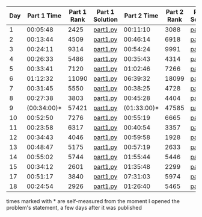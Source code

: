 | Day | Part 1 Time | Part 1 Rank | Part 1 Solution                                                                                 | Part 2 Time | Part 2 Rank | Part 2 Solution                                                                                 |
|-----|-------------|-------------|--------------------------------------------------------------------------------------------------|-------------|-------------|--------------------------------------------------------------------------------------------------|
|  1  |  00:05:48   |  2425       | [part1.py](https://github.com/tcrivat/advent-of-code-2024/blob/main/day1/part1.py)             |  00:11:10   |  3088       | [part2.py](https://github.com/tcrivat/advent-of-code-2024/blob/main/day1/part2.py)             |
|  2  |  00:13:44   |  4509       | [part1.py](https://github.com/tcrivat/advent-of-code-2024/blob/main/day2/part1.py)             |  00:46:14   |  6918       | [part2.py](https://github.com/tcrivat/advent-of-code-2024/blob/main/day2/part2.py)             |
|  3  |  00:24:11   |  9314       | [part1.py](https://github.com/tcrivat/advent-of-code-2024/blob/main/day3/part1.py)             |  00:54:24   |  9991       | [part2.py](https://github.com/tcrivat/advent-of-code-2024/blob/main/day3/part2.py)             |
|  4  |  00:26:33   |  5486       | [part1.py](https://github.com/tcrivat/advent-of-code-2024/blob/main/day4/part1.py)             |  00:35:43   |  4314       | [part2.py](https://github.com/tcrivat/advent-of-code-2024/blob/main/day4/part2.py)             |
|  5  |  00:33:41   |  7120       | [part1.py](https://github.com/tcrivat/advent-of-code-2024/blob/main/day5/part1.py)             |  01:02:46   |  7266       | [part2.py](https://github.com/tcrivat/advent-of-code-2024/blob/main/day5/part2.py)             |
|  6  |  01:12:32   | 11090       | [part1.py](https://github.com/tcrivat/advent-of-code-2024/blob/main/day6/part1.py)             |  06:39:32   | 18099       | [part2.py](https://github.com/tcrivat/advent-of-code-2024/blob/main/day6/part2.py)             |
|  7  |  00:31:45   |  5550       | [part1.py](https://github.com/tcrivat/advent-of-code-2024/blob/main/day7/part1.py)             |  00:38:25   |  4728       | [part2.py](https://github.com/tcrivat/advent-of-code-2024/blob/main/day7/part2.py)             |
|  8  |  00:27:38   |  3803       | [part1.py](https://github.com/tcrivat/advent-of-code-2024/blob/main/day8/part1.py)             |  00:45:28   |  4404       | [part2.py](https://github.com/tcrivat/advent-of-code-2024/blob/main/day8/part2.py)             |
|  9  | (00:34:00)* | 57421       | [part1.py](https://github.com/tcrivat/advent-of-code-2024/blob/main/day9/part1.py)             | (01:33:00)* | 47585       | [part2.py](https://github.com/tcrivat/advent-of-code-2024/blob/main/day9/part2.py)             |
| 10  |  00:52:50   |  7276       | [part1.py](https://github.com/tcrivat/advent-of-code-2024/blob/main/day10/part1.py)            |  00:55:19   |  6665       | [part2.py](https://github.com/tcrivat/advent-of-code-2024/blob/main/day10/part2.py)            |
| 11  |  00:23:58   |  6317       | [part1.py](https://github.com/tcrivat/advent-of-code-2024/blob/main/day11/part1.py)            |  00:40:54   |  3357       | [part2.py](https://github.com/tcrivat/advent-of-code-2024/blob/main/day11/part2.py)            |
| 12  |  00:34:43   |  4046       | [part1.py](https://github.com/tcrivat/advent-of-code-2024/blob/main/day12/part1.py)            |  00:59:58   |  1928       | [part2.py](https://github.com/tcrivat/advent-of-code-2024/blob/main/day12/part2.py)            |
| 13  |  00:48:47   |  5175       | [part1.py](https://github.com/tcrivat/advent-of-code-2024/blob/main/day13/part1.py)            |  00:57:19   |  2633       | [part2.py](https://github.com/tcrivat/advent-of-code-2024/blob/main/day13/part2.py)            |
| 14  |  00:55:02   |  5744       | [part1.py](https://github.com/tcrivat/advent-of-code-2024/blob/main/day14/part1.py)            |  01:55:44   |  5446       | [part2.py](https://github.com/tcrivat/advent-of-code-2024/blob/main/day14/part2.py)            |
| 15  |  00:34:12   |  2601       | [part1.py](https://github.com/tcrivat/advent-of-code-2024/blob/main/day15/part1.py)            |  01:35:48   |  2299       | [part2.py](https://github.com/tcrivat/advent-of-code-2024/blob/main/day15/part2.py)            |
| 17  |  00:51:17   |  3840       | [part1.py](https://github.com/tcrivat/advent-of-code-2024/blob/main/day17/part1.py)            |  07:31:03   |  5974       | [part2.py](https://github.com/tcrivat/advent-of-code-2024/blob/main/day17/part2.py)            |
| 18  |  00:24:54   |  2926       | [part1.py](https://github.com/tcrivat/advent-of-code-2024/blob/main/day18/part1.py)            |  01:26:40   |  5465       | [part2.py](https://github.com/tcrivat/advent-of-code-2024/blob/main/day18/part2.py)            |

times marked with * are self-measured from the moment I opened the problem's statement, a few days after it was published

